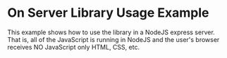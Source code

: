 # On Server Library Usage Example

This example shows how to use the library in a NodeJS express server.
That is, all of the JavaScript is running in NodeJS
and the user's browser receives NO JavaScript only HTML, CSS, etc.
